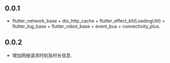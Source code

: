 ## 0.0.1

* flutter_network_base + dio_http_cache + flutter_effect_kit(LoadingUtil) + flutter_log_base + flutter_robot_base + event_bus + connectivity_plus.

## 0.0.2

* 增加网络请求时刻及时长信息.
